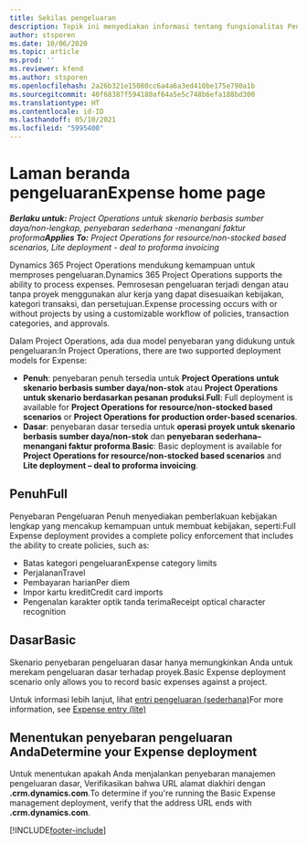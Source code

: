 ```yaml
---
title: Sekilas pengeluaran
description: Topik ini menyediakan informasi tentang fungsionalitas Pengeluaran dalam Project Operations.
author: stsporen
ms.date: 10/06/2020
ms.topic: article
ms.prod: ''
ms.reviewer: kfend
ms.author: stsporen
ms.openlocfilehash: 2a26b321e15080cc6a4a6a3ed410be175e790a1b
ms.sourcegitcommit: 40f68387f594180af64a5e5c748b6efa188bd300
ms.translationtype: HT
ms.contentlocale: id-ID
ms.lasthandoff: 05/10/2021
ms.locfileid: "5995400"
---
```

# <a name="expense-home-page"></a><span data-ttu-id="9bc80-103">Laman beranda pengeluaran</span><span class="sxs-lookup"><span data-stu-id="9bc80-103">Expense home page</span></span>

<span data-ttu-id="9bc80-104">_**Berlaku untuk:** Project Operations untuk skenario berbasis sumber daya/non-lengkap, penyebaran sederhana -menangani faktur proforma_</span><span class="sxs-lookup"><span data-stu-id="9bc80-104">_**Applies To:** Project Operations for resource/non-stocked based scenarios, Lite deployment - deal to proforma invoicing_</span></span>


<span data-ttu-id="9bc80-105">Dynamics 365 Project Operations mendukung kemampuan untuk memproses pengeluaran.</span><span class="sxs-lookup"><span data-stu-id="9bc80-105">Dynamics 365 Project Operations supports the ability to process expenses.</span></span> <span data-ttu-id="9bc80-106">Pemrosesan pengeluaran terjadi dengan atau tanpa proyek menggunakan alur kerja yang dapat disesuaikan kebijakan, kategori transaksi, dan persetujuan.</span><span class="sxs-lookup"><span data-stu-id="9bc80-106">Expense processing occurs with or without projects by using a customizable workflow of policies, transaction categories, and approvals.</span></span>

<span data-ttu-id="9bc80-107">Dalam Project Operations, ada dua model penyebaran yang didukung untuk pengeluaran:</span><span class="sxs-lookup"><span data-stu-id="9bc80-107">In Project Operations, there are two supported deployment models for Expense:</span></span> 

- <span data-ttu-id="9bc80-108">**Penuh**: penyebaran penuh tersedia untuk **Project Operations untuk skenario berbasis sumber daya/non-stok** atau **Project Operations untuk skenario berdasarkan pesanan produksi**.</span><span class="sxs-lookup"><span data-stu-id="9bc80-108">**Full**: Full deployment is available for **Project Operations for resource/non-stocked based scenarios** or **Project Operations for production order-based scenarios**.</span></span>
- <span data-ttu-id="9bc80-109">**Dasar**: penyebaran dasar tersedia untuk **operasi proyek untuk skenario berbasis sumber daya/non-stok** dan **penyebaran sederhana– menangani faktur proforma**.</span><span class="sxs-lookup"><span data-stu-id="9bc80-109">**Basic**: Basic deployment is available for **Project Operations for resource/non-stocked based scenarios** and **Lite deployment – deal to proforma invoicing**.</span></span>

## <a name="full"></a><span data-ttu-id="9bc80-110">Penuh</span><span class="sxs-lookup"><span data-stu-id="9bc80-110">Full</span></span> 
<span data-ttu-id="9bc80-111">Penyebaran Pengeluaran Penuh menyediakan pemberlakuan kebijakan lengkap yang mencakup kemampuan untuk membuat kebijakan, seperti:</span><span class="sxs-lookup"><span data-stu-id="9bc80-111">Full Expense deployment provides a complete policy enforcement that includes the ability to create policies, such as:</span></span>

  - <span data-ttu-id="9bc80-112">Batas kategori pengeluaran</span><span class="sxs-lookup"><span data-stu-id="9bc80-112">Expense category limits</span></span>
  - <span data-ttu-id="9bc80-113">Perjalanan</span><span class="sxs-lookup"><span data-stu-id="9bc80-113">Travel</span></span>
  - <span data-ttu-id="9bc80-114">Pembayaran harian</span><span class="sxs-lookup"><span data-stu-id="9bc80-114">Per diem</span></span>
  - <span data-ttu-id="9bc80-115">Impor kartu kredit</span><span class="sxs-lookup"><span data-stu-id="9bc80-115">Credit card imports</span></span>
  - <span data-ttu-id="9bc80-116">Pengenalan karakter optik tanda terima</span><span class="sxs-lookup"><span data-stu-id="9bc80-116">Receipt optical character recognition</span></span>

## <a name="basic"></a><span data-ttu-id="9bc80-117">Dasar</span><span class="sxs-lookup"><span data-stu-id="9bc80-117">Basic</span></span> 
<span data-ttu-id="9bc80-118">Skenario penyebaran pengeluaran dasar hanya memungkinkan Anda untuk merekam pengeluaran dasar terhadap proyek.</span><span class="sxs-lookup"><span data-stu-id="9bc80-118">Basic Expense deployment scenario only allows you to record basic expenses against a project.</span></span> 

<span data-ttu-id="9bc80-119">Untuk informasi lebih lanjut, lihat [entri pengeluaran (sederhana)](basic-expense.md)</span><span class="sxs-lookup"><span data-stu-id="9bc80-119">For more information, see [Expense entry (lite)](basic-expense.md)</span></span>

## <a name="determine-your-expense-deployment"></a><span data-ttu-id="9bc80-120">Menentukan penyebaran pengeluaran Anda</span><span class="sxs-lookup"><span data-stu-id="9bc80-120">Determine your Expense deployment</span></span>
<span data-ttu-id="9bc80-121">Untuk menentukan apakah Anda menjalankan penyebaran manajemen pengeluaran dasar, Verifikasikan bahwa URL alamat diakhiri dengan **.crm.dynamics.com**.</span><span class="sxs-lookup"><span data-stu-id="9bc80-121">To determine if you're running the Basic Expense management deployment, verify that the address URL ends with **.crm.dynamics.com**.</span></span> 


[!INCLUDE[footer-include](../includes/footer-banner.md)]